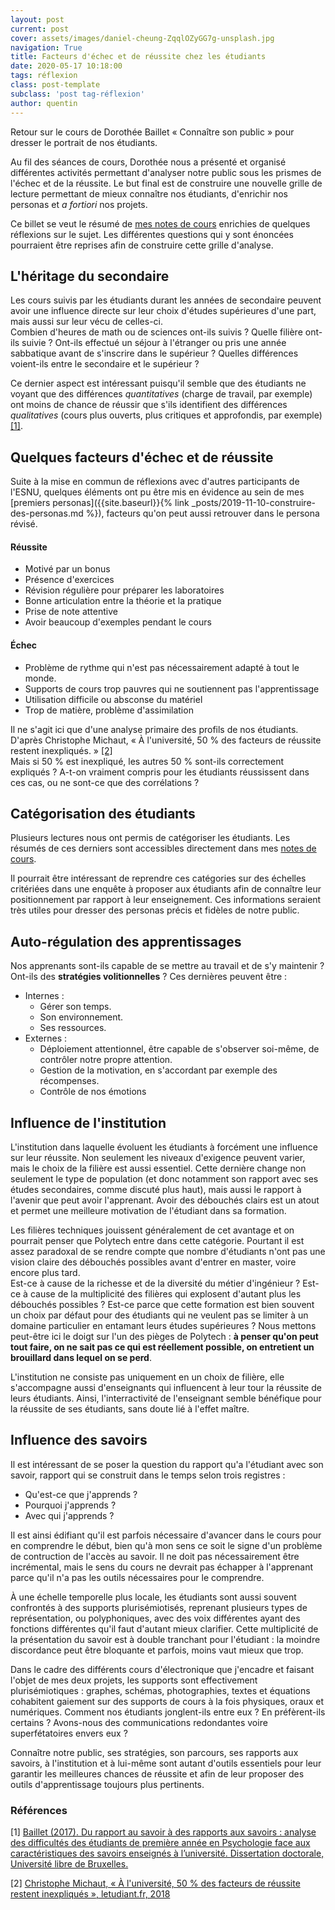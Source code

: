```yaml
---
layout: post
current: post
cover: assets/images/daniel-cheung-ZqqlOZyGG7g-unsplash.jpg
navigation: True
title: Facteurs d'échec et de réussite chez les étudiants
date: 2020-05-17 10:18:00
tags: réflexion
class: post-template
subclass: 'post tag-réflexion'
author: quentin
---
```


Retour sur le cours de Dorothée Baillet « Connaître son public » pour dresser le portrait de nos étudiants.

Au fil des séances de cours, Dorothée nous a présenté et organisé différentes activités permettant d'analyser notre public sous les prismes de l'échec et de la réussite.
Le but final est de construire une nouvelle grille de lecture permettant de mieux connaître nos étudiants, d'enrichir nos personas et *a fortiori* nos projets.

Ce billet se veut le résumé de [mes notes de cours](https://github.com/parastuffs/esnu/tree/master/esnu003) enrichies de quelques réflexions sur le sujet.
Les différentes questions qui y sont énoncées pourraient être reprises afin de construire cette grille d'analyse.

## L'héritage du secondaire

Les cours suivis par les étudiants durant les années de secondaire peuvent avoir une influence directe sur leur choix d'études supérieures d'une part, mais aussi sur leur vécu de celles-ci.  
Combien d'heures de math ou de sciences ont-ils suivis ? Quelle filière ont-ils suivie ? Ont-ils effectué un séjour à l'étranger ou pris une année sabbatique avant de s'inscrire dans le supérieur ? Quelles différences voient-ils entre le secondaire et le supérieur ?

Ce dernier aspect est intéressant puisqu'il semble que des étudiants ne voyant que des différences *quantitatives* (charge de travail, par exemple) ont moins de chance de réussir que s'ils identifient des différences *qualitatives* (cours plus ouverts, plus critiques et approfondis, par exemple) [[1]](#références).


## Quelques facteurs d'échec et de réussite

Suite à la mise en commun de réflexions avec d'autres participants de l'ESNU, quelques éléments ont pu être mis en évidence au sein de mes [premiers personas]({{site.baseurl}}{% link _posts/2019-11-10-construire-des-personas.md %}), facteurs qu'on peut aussi retrouver dans le persona révisé.

#### Réussite

* Motivé par un bonus
* Présence d'exercices
* Révision régulière pour préparer les laboratoires
* Bonne articulation entre la théorie et la pratique
* Prise de note attentive
* Avoir beaucoup d'exemples pendant le cours

#### Échec

* Problème de rythme qui n'est pas nécessairement adapté à tout le monde.
* Supports de cours trop pauvres qui ne soutiennent pas l'apprentissage
* Utilisation difficile ou absconse du matériel
* Trop de matière, problème d'assimilation

Il ne s'agit ici que d'une analyse primaire des profils de nos étudiants.
D'après Christophe Michaut, « À l'université, 50 % des facteurs de réussite restent inexpliqués. » [[2]](#références)  
Mais si 50 % est inexpliqué, les autres 50 % sont-ils correctement expliqués ? A-t-on vraiment compris pour les étudiants réussissent dans ces cas, ou ne sont-ce que des corrélations ?


## Catégorisation des étudiants

Plusieurs lectures nous ont permis de catégoriser les étudiants.
Les résumés de ces derniers sont accessibles directement dans mes [notes de cours](https://github.com/parastuffs/esnu/blob/master/esnu003/cours_2020-03-05_cours3.md).

Il pourrait être intéressant de reprendre ces catégories sur des échelles critériées dans une enquête à proposer aux étudiants afin de connaître leur positionnement par rapport à leur enseignement.
Ces informations seraient très utiles pour dresser des personas précis et fidèles de notre public.


## Auto-régulation des apprentissages

Nos apprenants sont-ils capable de se mettre au travail et de s'y maintenir ?
Ont-ils des **stratégies volitionnelles** ?
Ces dernières peuvent être :
* Internes :
	* Gérer son temps.
	* Son environnement.
	* Ses ressources.
* Externes :
	* Déploiement attentionnel, être capable de s'observer soi-même, de contrôler notre propre attention.
	* Gestion de la motivation, en s'accordant par exemple des récompenses.
	* Contrôle de nos émotions


## Influence de l'institution

L'institution dans laquelle évoluent les étudiants à forcément une influence sur leur réussite.
Non seulement les niveaux d'exigence peuvent varier, mais le choix de la filière est aussi essentiel. Cette dernière change non seulement le type de population (et donc notamment son rapport avec ses études secondaires, comme discuté plus haut), mais aussi le rapport à l'avenir que peut avoir l'apprenant.
Avoir des débouchés clairs est un atout et permet une meilleure motivation de l'étudiant dans sa formation.

Les filières techniques jouissent généralement de cet avantage et on pourrait penser que Polytech entre dans cette catégorie.
Pourtant il est assez paradoxal de se rendre compte que nombre d'étudiants n'ont pas une vision claire des débouchés possibles avant d'entrer en master, voire encore plus tard.  
Est-ce à cause de la richesse et de la diversité du métier d'ingénieur ?
Est-ce à cause de la multiplicité des filières qui explosent d'autant plus les débouchés possibles ?
Est-ce parce que cette formation est bien souvent un choix par défaut pour des étudiants qui ne veulent pas se limiter à un domaine particulier en entamant leurs études supérieures ?
Nous mettons peut-être ici le doigt sur l'un des pièges de Polytech : **à penser qu'on peut tout faire, on ne sait pas ce qui est réellement possible, on entretient un brouillard dans lequel on se perd**.

L'institution ne consiste pas uniquement en un choix de filière, elle s'accompagne aussi d'enseignants qui influencent à leur tour la réussite de leurs étudiants.
Ainsi, l'interractivité de l'enseignant semble bénéfique pour la réussite de ses étudiants, sans doute lié à l'effet maître.


## Influence des savoirs

Il est intéressant de se poser la question du rapport qu'a l'étudiant avec son savoir, rapport qui se construit dans le temps selon trois registres :
* Qu'est-ce que j'apprends ?
* Pourquoi j'apprends ?
* Avec qui j'apprends ?

Il est ainsi édifiant qu'il est parfois nécessaire d'avancer dans le cours pour en comprendre le début, bien qu'à mon sens ce soit le signe d'un problème de contruction de l'accès au savoir. Il ne doit pas nécessairement être incrémental, mais le sens du cours ne devrait pas échapper à l'apprenant parce qu'il n'a pas les outils nécessaires pour le comprendre.

À une échelle temporelle plus locale, les étudiants sont aussi souvent confrontés à des supports plurisémiotisés, reprenant plusieurs types de représentation, ou polyphoniques, avec des voix différentes ayant des fonctions différentes qu'il faut d'autant mieux clarifier.
Cette multiplicité de la présentation du savoir est à double tranchant pour l'étudiant :  la moindre discordance peut être bloquante et parfois, moins vaut mieux que trop.

Dans le cadre des différents cours d'électronique que j'encadre et faisant l'objet de mes deux projets, les supports sont effectivement plurisémiotiques : graphes, schémas, photographies, textes et équations cohabitent gaiement sur des supports de cours à la fois physiques, oraux et numériques.
Comment nos étudiants jonglent-ils entre eux ?
En préfèrent-ils certains ?
Avons-nous des communications redondantes voire superfétatoires envers eux ?

Connaître notre public, ses stratégies, son parcours, ses rapports aux savoirs, à l'institution et à lui-même sont autant d'outils essentiels pour leur garantir les meilleures chances de réussite et afin de leur proposer des outils d'apprentissage toujours plus pertinents.




### Références

[1] [Baillet (2017). Du rapport au savoir à des rapports aux savoirs : analyse des difficultés des étudiants de première année en Psychologie face aux caractéristiques des savoirs enseignés à l’université. Dissertation doctorale, Université libre de Bruxelles.](https://difusion.ulb.ac.be/vufind/Record/ULB-DIPOT:oai:dipot.ulb.ac.be:2013/257684/Holdings)

[2] [Christophe Michaut, « À l'université, 50 % des facteurs de réussite restent inexpliqués », letudiant.fr, 2018](https://www.letudiant.fr/educpros/actualite/christophe-michaut-universite-moitie-facteurs-reussite-restent-inexpliques.html)